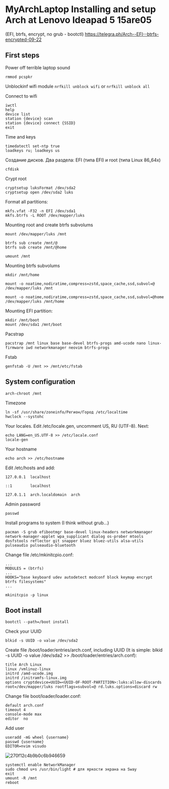# MyArchLaptop Installing and setup Arch at Lenovo Ideapad 5 15are05
(EFI, btrfs, encrypt, no grub - bootctl)
https://telegra.ph/Arch--EFI--btrfs-encrypted-09-22
## First steps

Power off terrible laptop sound 

```rmmod pcspkr```

Unblockinf wifi module
```nrfkill unblock wifi```
or
```nrfkill unblock all```

Connect to wifi
```
iwctl
help
device list
station {device} scan
station {device} connect {SSID}
exit
```

Time and keys
```
timedatectl set-ntp true 
loadkeys ru; loadkeys us
```
Создание дисков. Два раздела: EFI (типа EFI) и root (типа Linux 86_64x)
```
cfdisk
```

Crypt root
~~~
cryptsetup luksFormat /dev/sda2
cryptsetup open /dev/sda2 luks
~~~

Format all partitions:
~~~
mkfs.vfat -F32 -n EFI /dev/sda1
mkfs.btrfs -L ROOT /dev/mapper/luks
~~~

Mounting root and create btrfs subvolums 
~~~
mount /dev/mapper/luks /mnt

btrfs sub create /mnt/@
btrfs sub create /mnt/@home

umount /mnt
~~~

Mounting btrfs subvolums
~~~
mkdir /mnt/home

mount -o noatime,nodiratime,compress=zstd,space_cache,ssd,subvol=@ /dev/mapper/luks /mnt

mount -o noatime,nodiratime,compress=zstd,space_cache,ssd,subvol=@home /dev/mapper/luks /mnt/home
~~~
Mounting EFI partition:
~~~
mkdir /mnt/boot
mount /dev/sda1 /mnt/boot
~~~
Pacstrap
~~~
pacstrap /mnt linux base base-devel btrfs-progs amd-ucode nano linux-firmware iwd networkmanager neovim btrfs-progs
~~~
Fstab
~~~
genfstab -U /mnt >> /mnt/etc/fstab
~~~
## System configuration
~~~
arch-chroot /mnt
~~~
Timezone
~~~
ln -sf /usr/share/zoneinfo/Регион/Город /etc/localtime
hwclock --systohc
~~~

Your locales. Edit /etc/locale.gen, uncomment US, RU (UTF-8). Next:
~~~
echo LANG=en_US.UTF-8 >> /etc/locale.conf
locale-gen
~~~

Your hostname
~~~
echo arch >> /etc/hostname
~~~
Edit /etc/hosts and add:
~~~
127.0.0.1  localhost

::1        localhost

127.0.1.1  arch.localdomain  arch
~~~
Admin password
~~~
passwd
~~~
Install programs to system (I think without grub...)
~~~
pacman -S grub efibootmgr base-devel linux-headers networkmanager network-manager-applet wpa_supplicant dialog os-prober mtools dosfstools reflector git snapper bluez bluez-utils alsa-utils pulseaudio pulseaudio-bluetooth
~~~
Change file /etc/mkinitcpio.conf:
~~~
...
MODULES = (btrfs)
...
HOOKS="base keyboard udev autodetect modconf block keymap encrypt btrfs filesystems"
...
~~~
~~~
mkinitcpio -p linux
~~~
## Boot install
~~~
bootctl --path=/boot install
~~~
Check your UUID
~~~
blkid -s UUID -o value /dev/sda2
~~~
Create file /boot/loader/entries/arch.conf, including UUID (It is simple: blkid -s UUID -o value /dev/sda2 >> /boot/loader/entries/arch.conf):
~~~
title Arch Linux
linux /vmlinuz-linux
initrd /amd-ucode.img
initrd /initramfs-linux.img
options cryptdevice=UUID=<UUID-OF-ROOT-PARTITION>:luks:allow-discards root=/dev/mapper/luks rootflags=subvol=@ rd.luks.options=discard rw
~~~
Change file boot/loader/loader.conf:
~~~
default arch.conf
timeout 4
console-mode max
editor  no
~~~
Add user
~~~
useradd -mG wheel {username}
passwd {username}
EDITOR=nvim visudo
~~~
![270f12c4b9b0c6b946659](https://user-images.githubusercontent.com/52444457/135730210-da2931b0-83f2-44db-b522-8712537a0d3d.png)
~~~
systemctl enable NetworkManager
sudo chmod u+s /usr/bin/light # для яркости экрана на Sway
exit
umount -R /mnt
reboot
~~~ 
